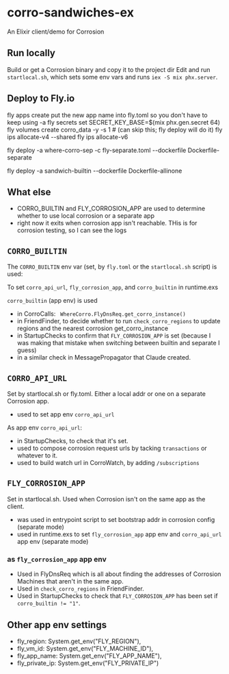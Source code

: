 # corro-sandwiches-ex

An Elixir client/demo for Corrosion

## Run locally
Build or get a Corrosion binary and copy it to the project dir
Edit and run `startlocal.sh`, which sets some env vars and runs `iex -S mix phx.server`.

## Deploy to Fly.io
fly apps create
put the new app name into fly.toml so you don't have to keep using -a
fly secrets set SECRET_KEY_BASE=$(mix phx.gen.secret 64)
fly volumes create corro_data -y -s 1 # (can skip this; fly deploy will do it)
fly ips allocate-v4 --shared
fly ips allocate-v6
<!-- If using a separate app running on Fly.io for corrosion -->
fly deploy -a where-corro-sep -c fly-separate.toml --dockerfile Dockerfile-separate

<!-- To use corrosion built into the Machine -->
<!-- Make sure to copy an up-to-date Corrosion binary to the project dir -->
fly deploy -a sandwich-builtin --dockerfile Dockerfile-allinone


## What else 

* CORRO_BUILTIN and FLY_CORROSION_APP are used to determine whether to use local corrosion or a separate app
* right now it exits when corrosion app isn't reachable. THis is for corrosion testing, so I can see the logs


## `CORRO_BUILTIN`

The `CORRO_BUILTIN` env var (set, by `fly.toml` or the `startlocal.sh` script) is used:

To set `corro_api_url`, `fly_corrosion_app`, and `corro_builtin` in runtime.exs 

`corro_builtin` (app env) is used
* in CorroCalls: ` WhereCorro.FlyDnsReq.get_corro_instance()`
* in FriendFinder, to decide whether to run `check_corro_regions` to update regions and the nearest corrosion get_corro_instance
* in StartupChecks to confirm that `FLY_CORROSION_APP` is set (because I was making that mistake when switching between builtin and separate I guess)
* in a similar check in MessagePropagator that Claude created.

## `CORRO_API_URL`
Set by startlocal.sh or fly.toml. Either a local addr or one on a separate Corrosion app.
  * used to set app env `corro_api_url`

As app env `corro_api_url`:
  * in StartupChecks, to check that it's set.
  * used to compose corrosion request urls by tacking `transactions` or whatever to it.
  * used to build watch url in CorroWatch, by adding `/subscriptions` 


## `FLY_CORROSION_APP`
Set in startlocal.sh. Used when Corrosion isn't on the same app as the client.

* was used in entrypoint script to set bootstrap addr in corrosion config (separate mode)
* used in runtime.exs to set `fly_corrosion_app` app env and `corro_api_url` app env (separate mode)

### as `fly_corrosion_app` app env

* Used in FlyDnsReq which is all about finding the addresses of Corrosion Machines that aren't in the same app.
* Used in `check_corro_regions` in FriendFinder.
* Used in StartupChecks to check that `FLY_CORROSION_APP` has been set if `corro_builtin != "1"`.

## Other app env settings
 
* fly_region: System.get_env("FLY_REGION"),
* fly_vm_id: System.get_env("FLY_MACHINE_ID"),
* fly_app_name: System.get_env("FLY_APP_NAME"),
* fly_private_ip: System.get_env("FLY_PRIVATE_IP")
